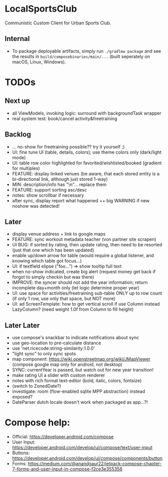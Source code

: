 # LocalSportsClub

Communistic Custom Client for Urban Sports Club.

## Internal

* To package deployable artifacts, simply run `./gradlew package` and see the results
  in `build/composebinaries/main/...` (built seperately on macOS, Linux, Windows).

# TODOs

## Next up

* all ViewModels, invoking logic: surround with backgroundTask wrapper
* real system test: book/cancel activity&freetraining

## Backlog

* ... no-show for freetraining possible?? try it yourself ;)
* UI: fine tune UI (table, details, colors); use theme colors only (dark/light mode)
* UI: table row color highlighted for favorited/wishlisted/booked (gradient for multiples)
* FEATURE: display linked venues (be aware, that each stored entity is a bi-directional link, although just stored
  1-way)
* MIN: description/info has "\n"... replace them
* FEATURE: support sorting asc/desc
* notes: show scrollbar if necessary
* after sync, display report what happened ++ big WARNING if new noshow was detected!

## Later

* display venue address + link to google maps
* FEATURE: sync workout metadata teacher (von partner site scrapen)
* UI BUG: if sorted by rating, then update rating, then need to be resorted (just that one which has been updated)
* enable up/down arrow for table (would require a global listener, and knowing which table got focus...)
* UI: if textfield elipse ("foo...") => show tooltip full text
* when no-show indicated, create big alert (request money get back if forgot to simply checkin but was there)
* IMPROVE: the syncer should not add the year information; return incomplete day+month only (let logic determine proper
  year)
* UI: use space for activities/freetraining sub-table ONLY up to row count (if only 1 row, use only that space, but NOT
  more)
* UI: ad ScreenTemplate: how to get vertical scroll if use Column instead LazyColumn? (need weight 1.0f from Column to
  fill height)

## Later Later

* use compose's snackbar to indicate notifications about sync
* use geo-location to pre-calculate distance
* use 'net.ricecode:string-similarity:1.0.0'
* "light sync" to only sync spots
* map component: https://wiki.openstreetmap.org/wiki/JMapViewer (compose google map only for android, not desktop)
* SYNC: currentYear is passed, but watch out for new year transition!
* make rating UI a slider with custom renderer
* notes with rich format text-editor (bold, italic, colors, fontsize)
* (switch to ZonedDate?)
* investigate: room (flow-enabled sqlite MPP abstraction) instead exposed?
* DateParser dutch locale doesn't work when packaged as app...?!

# Compose help:

* Official: https://developer.android.com/compose
* User Input: https://developer.android.com/develop/ui/compose/text/user-input
* Buttons: https://developer.android.com/develop/ui/compose/components/button
* Forms: https://medium.com/@anandgaur22/jetpack-compose-chapter-7-forms-and-user-input-in-compose-f2ce3e355356
